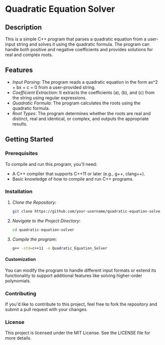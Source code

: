 # Quadratic Equation Solver

## Description

This is a simple C++ program that parses a quadratic equation from a user-input string and solves it using the quadratic formula. The program can handle both positive and negative coefficients and provides solutions for real and complex roots.

## Features

- *Input Parsing*: The program reads a quadratic equation in the form ax^2 + bx + c = 0 from a user-provided string.
- *Coefficient Extraction*: It extracts the coefficients \(a\), \(b\), and \(c\) from the string using regular expressions.
- *Quadratic Formula*: The program calculates the roots using the quadratic formula.
- *Root Types*: The program determines whether the roots are real and distinct, real and identical, or complex, and outputs the appropriate results.

## Getting Started

### Prerequisites

To compile and run this program, you'll need:

- A C++ compiler that supports C++11 or later (e.g., g++, clang++).
- Basic knowledge of how to compile and run C++ programs.

### Installation

1. *Clone the Repository*:
   ```bash
   git clone https://github.com/your-username/quadratic-equation-solver.git
2. *Navigate to the Project Directory*:
	```bash
	cd quadratic-equation-solver
3. *Compile the program*:
	```bash
	g++ -std=c++11 -o Quadratic_Equation_Solver
#### Customization

You can modify the program to handle different input formats or extend its functionality to support additional features like solving higher-order polynomials.

### Contributing

If you'd like to contribute to this project, feel free to fork the repository and submit a pull request with your changes.

### License

This project is licensed under the MIT License. See the LICENSE file for more details.
